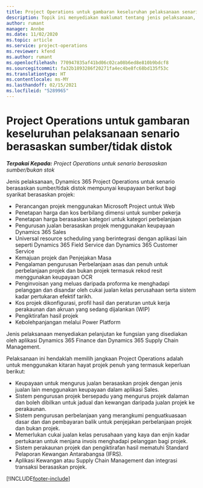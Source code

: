 ```yaml
---
title: Project Operations untuk gambaran keseluruhan pelaksanaan senario berasaskan sumber/tidak distok
description: Topik ini menyediakan maklumat tentang jenis pelaksanaan, Project Operations untuk senario berasaskan sumber/tidak distok.
author: rumant
manager: Annbe
ms.date: 11/02/2020
ms.topic: article
ms.service: project-operations
ms.reviewer: kfend
ms.author: rumant
ms.openlocfilehash: 770947835af41bd06c02ca08b6ed8e810b9bdcf8
ms.sourcegitcommit: fa32b1893286f20271fa4ec4be8fc68bd135f53c
ms.translationtype: HT
ms.contentlocale: ms-MY
ms.lasthandoff: 02/15/2021
ms.locfileid: "5289965"
---
```

# <a name="project-operations-for-resourcenon-stocked-based-scenarios-deployment-overview"></a>Project Operations untuk gambaran keseluruhan pelaksanaan senario berasaskan sumber/tidak distok

_**Terpakai Kepada:** Project Operations untuk senario berasaskan sumber/bukan stok_

Jenis pelaksanaan, Dynamics 365 Project Operations untuk senario berasaskan sumber/tidak distok mempunyai keupayaan berikut bagi syarikat berasaskan projek:

- Perancangan projek menggunakan Microsoft Project untuk Web
- Penetapan harga dan kos berbilang dimensi untuk sumber pekerja
- Penetapan harga berasaskan kategori untuk kategori perbelanjaan
- Pengurusan jualan berasaskan projek menggunakan keupayaan Dynamics 365 Sales
- Universal resource scheduling yang berintegrasi dengan aplikasi lain seperti Dynamics 365 Field Service dan Dynamics 365 Customer Service
- Kemajuan projek dan Penjejakan Masa
- Pengalaman pengurusan Perbelanjaan asas dan penuh untuk perbelanjaan projek dan bukan projek termasuk rekod resit menggunakan keupayaan OCR
- Penginvoisan yang meluas daripada proforma ke menghadapi pelanggan dan disandar oleh cukai jualan kelas perusahaan serta sistem kadar pertukaran efektif tarikh.
- Kos projek dikonfigurasi, profil hasil dan peraturan untuk kerja perakaunan dan akruan yang sedang dijalankan (WIP)
- Pengiktirafan hasil projek
- Kebolehpanjangan melalui Power Platform

Jenis pelaksanaan menyediakan pelanjutan ke fungsian yang disediakan oleh aplikasi Dynamics 365 Finance dan Dynamics 365 Supply Chain Management.

Pelaksanaan ini hendaklah memilih jangkaan Project Operations adalah untuk menggunakan kitaran hayat projek penuh yang termasuk keperluan berikut:

- Keupayaan untuk mengurus jualan berasaskan projek dengan jenis jualan lain menggunakan keupayaan dalam aplikasi Sales.
- Sistem pengurusan projek bersepadu yang mengurus projek dalaman dan boleh dibilkan untuk jadual dan kewangan daripada jualan projek ke perakaunan.
- Sistem pengurusan perbelanjaan yang merangkumi penguatkuasaan dasar dan dan pembayaran balik untuk penjejakan perbelanjaan projek dan bukan projek.
- Memerlukan cukai jualan kelas perusahaan yang kaya dan enjin kadar pertukaran untuk menjana invois menghadapi pelanggan bagi projek.
- Sistem perakaunan projek dan pengiktirafan hasil mematuhi Standard Pelaporan Kewangan Antarabangsa (IFRS).
- Aplikasi Kewangan atau Supply Chain Management dan integrasi transaksi berasaskan projek.


[!INCLUDE[footer-include](../includes/footer-banner.md)]